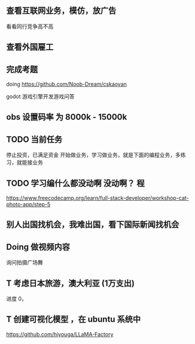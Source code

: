 ## 查看互联网业务，模仿，放广告

看看同行竞争高不高

## 查看外国雇工

## 完成考题

doing https://github.com/Noob-Dream/cskaoyan

godot 游戏引擎开发游戏问答

## obs 设置码率 为 8000k - 15000k

## TODO 当前任务

停止投资，已满足资金
开始做业务，学习做业务，就是下面的编程业务，多练习，就能接业务


## TODO 学习编什么都没动啊 没动啊？ 程
https://www.freecodecamp.org/learn/full-stack-developer/workshop-cat-photo-app/step-5

## 别人出国找机会，我难出国，看下国际新闻找机会

## Doing 做视频内容 

询问拍摄广场舞

## T 考虑日本旅游，澳大利亚 (1万支出)

进度 0，

## T 创建可视化模型 ，在 ubuntu 系统中

https://github.com/hiyouga/LLaMA-Factory

